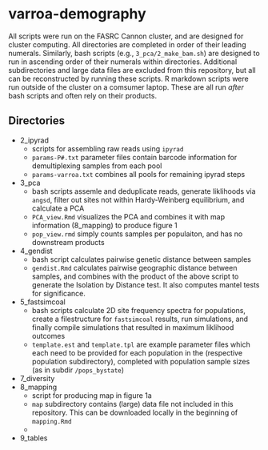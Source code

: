 # varroa-demography

<!--- 
understand what each piece of code does...

describe repo, what is in each folder, instructions on how to run scripts, explain simlinks (and data not included)
explain where to find data (ncbi eventually) 
--->

All scripts were run on the FASRC Cannon cluster, and are designed for cluster computing. All directories are completed in order
of their leading numerals. Similarly, 
bash scripts (e.g., `3_pca/2_make_bam.sh`) are designed to
run in ascending order of their numerals within directories.
Additional subdirectories and large data files are excluded from this repository, 
but all can be reconstructed by running these scripts. R markdown scripts were run outside of the cluster on a comsumer laptop.
These are all run *after* bash scripts and often rely on their products. 


##  Directories

- 2_ipyrad
  - scripts for assembling raw reads using `ipyrad`
  - `params-P#.txt` parameter files contain barcode information for demultiplexing 
    samples from each pool
  - `params-varroa.txt` combines all pools for remaining ipyrad steps 
- 3_pca
  - bash scripts assemle and deduplicate reads, generate liklihoods via `angsd`, filter out
    sites not within Hardy-Weinberg equilibrium, and calculate a PCA
  - `PCA_view.Rmd` visualizes the PCA and combines it with map information (8_mapping) to produce figure 1
  - `pop_view.rmd` simply counts samples per populaiton, and has no downstream products
- 4_gendist
  - bash script calculates pairwise genetic distance between samples
  - `gendist.Rmd` calculates pairwise geographic distance between samples, and combines with the product of the above script
    to generate the Isolation by Distance test. It also computes mantel tests for significance.
- 5_fastsimcoal
  - bash scripts calculate 2D site frequency spectra for populations, create a filestructure for `fastsimcoal` results,
    run simulations, and finally compile simulations that resulted in maximum liklihood outcomes
  - `template.est` and `template.tpl` are example parameter files which each need to be provided for each
    population in the (respective population subdirectory), completed with population sample sizes (as in subdir `/pops_bystate`)
- 7_diversity
- 8_mapping
  - script for producing map in figure 1a
  - `map` subdirectory contains (large) data file not included in this repository. This
    can be downloaded locally in the beginning of `mapping.Rmd`
  - 
- 9_tables
